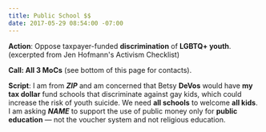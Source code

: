```yaml
---
title: Public School $$
date: 2017-05-29 08:54:00 -07:00
---
```


**Action**: Oppose taxpayer-funded **discrimination** of **LGBTQ+ youth**. (excerpted from Jen Hofmann's Activism Checklist)

**Call: All 3 MoCs** (see bottom of this page for contacts).

**Script**: I am from **___ZIP___** and am concerned that Betsy **DeVos** would have **my tax dollar** fund schools that discriminate against gay kids, which could increase the risk of youth suicide. We need **all schools** to welcome **all kids**. I am asking **___NAME___** to support the use of public money only for **public education** — not the voucher system and not religious education.
